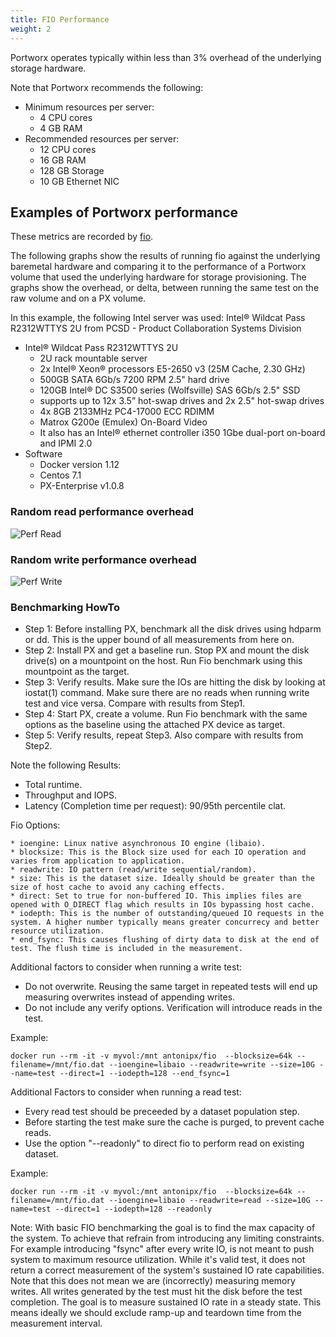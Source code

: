 ```yaml
---
title: FIO Performance
weight: 2
---
```


Portworx operates typically within less than 3% overhead of the underlying storage hardware.

Note that Portworx recommends the following:

* Minimum resources per server:
  * 4 CPU cores
  * 4 GB RAM
* Recommended resources per server:
  * 12 CPU cores
  * 16 GB RAM
  * 128 GB Storage
  * 10 GB Ethernet NIC

## Examples of Portworx performance

These metrics are recorded by [fio](https://github.com/axboe/fio).

The following graphs show the results of running fio against the underlying baremetal hardware and comparing it to the performance of a Portworx volume that used the underlying hardware for storage provisioning.  The graphs show the overhead, or delta, between running the same test on the raw volume and on a PX volume.

In this example, the following Intel server was used:
Intel® Wildcat Pass R2312WTTYS 2U
from PCSD - Product Collaboration Systems Division

* Intel® Wildcat Pass R2312WTTYS 2U
  * 2U rack mountable server
  * 2x Intel® Xeon® processors E5-2650 v3 (25M Cache, 2.30 GHz)
  * 500GB SATA 6Gb/s 7200 RPM 2.5" hard drive
  * 120GB Intel® DC S3500 series (Wolfsville) SAS 6Gb/s 2.5" SSD
  * supports up to 12x 3.5” hot-swap drives and 2x 2.5" hot-swap drives
  * 4x 8GB 2133MHz PC4-17000 ECC RDIMM
  * Matrox G200e (Emulex) On-Board Video
  * It also has an Intel® ethernet controller i350 1Gbe dual-port on-board and IPMI 2.0
* Software
  * Docker version 1.12
  * Centos 7.1
  * PX-Enterprise v1.0.8

### Random read performance overhead
![Perf Read](https://docs.portworx.com/images/perf-read.png)

### Random write performance overhead
![Perf Write](https://docs.portworx.com/images/perf-write.png)

### Benchmarking HowTo

* Step 1: Before installing PX, benchmark all the disk drives using hdparm or dd. This is the upper bound of all measurements from here on.
* Step 2: Install PX and get a baseline run. Stop PX and mount the disk drive(s) on a mountpoint on the host. Run Fio benchmark using this mountpoint as the target.
* Step 3: Verify results. Make sure the IOs are hitting the disk by looking at iostat(1) command. Make sure there are no reads when running write test and vice versa. Compare with results from Step1.
* Step 4: Start PX, create a volume. Run Fio benchmark with the same options as the baseline using the attached PX device as target.
* Step 5: Verify results, repeat Step3. Also compare with results from Step2.

Note the following Results:
* Total runtime.
* Throughput and IOPS.
* Latency (Completion time per request): 90/95th percentile clat.

Fio Options:

```text
* ioengine: Linux native asynchronous IO engine (libaio).
* blocksize: This is the Block size used for each IO operation and varies from application to application.
* readwrite: IO pattern (read/write sequential/random).
* size: This is the dataset size. Ideally should be greater than the size of host cache to avoid any caching effects.
* direct: Set to true for non-buffered IO. This implies files are opened with O_DIRECT flag which results in IOs bypassing host cache.
* iodepth: This is the number of outstanding/queued IO requests in the system. A higher number typically means greater concurrecy and better resource utilization.
* end_fsync: This causes flushing of dirty data to disk at the end of test. The flush time is included in the measurement.
```

Additional factors to consider when running a write test:
* Do not overwrite. Reusing the same target in repeated tests will end up measuring overwrites instead of appending writes.
* Do not include any verify options. Verification will introduce reads in the test.

Example:
```text
docker run --rm -it -v myvol:/mnt antonipx/fio  --blocksize=64k --filename=/mnt/fio.dat --ioengine=libaio --readwrite=write --size=10G --name=test --direct=1 --iodepth=128 --end_fsync=1
```

Additional Factors to consider when running a read test:
* Every read test should be preceeded by a dataset population step.
* Before starting the test make sure the cache is purged, to prevent cache reads.
* Use the option "--readonly" to direct fio to perform read on existing dataset.

Example:
```text
docker run --rm -it -v myvol:/mnt antonipx/fio  --blocksize=64k --filename=/mnt/fio.dat --ioengine=libaio --readwrite=read --size=10G --name=test --direct=1 --iodepth=128 --readonly
```

Note: With basic FIO benchmarking the goal is to find the max capacity of the system. To achieve that refrain from introducing any limiting constraints. For example introducing "fsync" after every write IO, is not meant to push system to maximum resource utilization. While it's valid test, it does not return a correct measurement of the system's sustained IO rate capabilities. Note that this does not mean we are (incorrectly) measuring memory writes. All writes generated by the test must hit the disk before the test completion. The goal is to measure sustained IO rate in a steady state. This means ideally we should exclude ramp-up and teardown time from the measurement interval.
